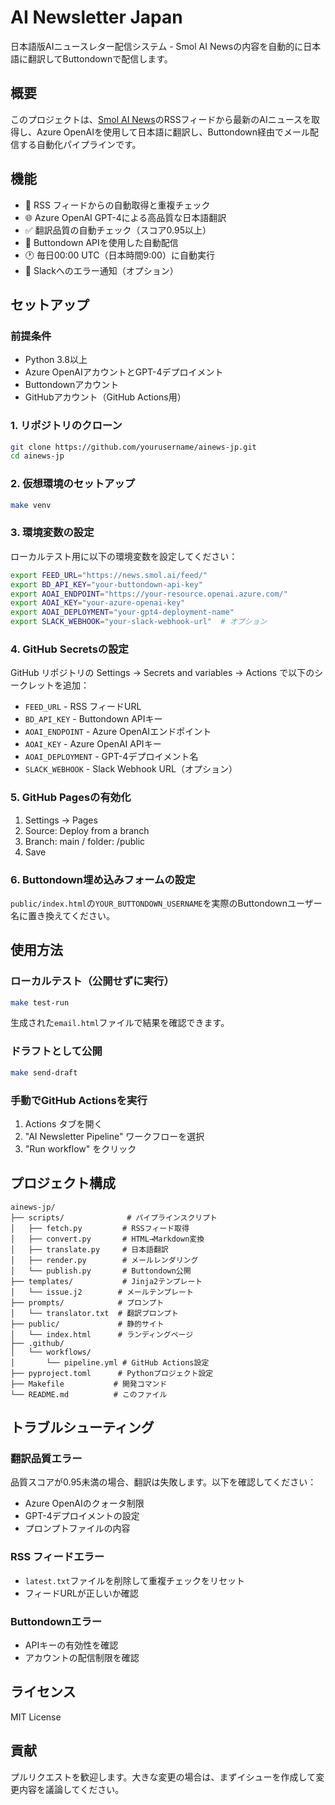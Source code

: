 # AI Newsletter Japan

日本語版AIニュースレター配信システム - Smol AI Newsの内容を自動的に日本語に翻訳してButtondownで配信します。

## 概要

このプロジェクトは、[Smol AI News](https://news.smol.ai)のRSSフィードから最新のAIニュースを取得し、Azure OpenAIを使用して日本語に翻訳し、Buttondown経由でメール配信する自動化パイプラインです。

## 機能

- 🔄 RSS フィードからの自動取得と重複チェック
- 🌐 Azure OpenAI GPT-4による高品質な日本語翻訳
- ✅ 翻訳品質の自動チェック（スコア0.95以上）
- 📧 Buttondown APIを使用した自動配信
- 🕐 毎日00:00 UTC（日本時間9:00）に自動実行
- 🔔 Slackへのエラー通知（オプション）

## セットアップ

### 前提条件

- Python 3.8以上
- Azure OpenAIアカウントとGPT-4デプロイメント
- Buttondownアカウント
- GitHubアカウント（GitHub Actions用）

### 1. リポジトリのクローン

```bash
git clone https://github.com/yourusername/ainews-jp.git
cd ainews-jp
```

### 2. 仮想環境のセットアップ

```bash
make venv
```

### 3. 環境変数の設定

ローカルテスト用に以下の環境変数を設定してください：

```bash
export FEED_URL="https://news.smol.ai/feed/"
export BD_API_KEY="your-buttondown-api-key"
export AOAI_ENDPOINT="https://your-resource.openai.azure.com/"
export AOAI_KEY="your-azure-openai-key"
export AOAI_DEPLOYMENT="your-gpt4-deployment-name"
export SLACK_WEBHOOK="your-slack-webhook-url"  # オプション
```

### 4. GitHub Secretsの設定

GitHub リポジトリの Settings → Secrets and variables → Actions で以下のシークレットを追加：

- `FEED_URL` - RSS フィードURL
- `BD_API_KEY` - Buttondown APIキー
- `AOAI_ENDPOINT` - Azure OpenAIエンドポイント
- `AOAI_KEY` - Azure OpenAI APIキー
- `AOAI_DEPLOYMENT` - GPT-4デプロイメント名
- `SLACK_WEBHOOK` - Slack Webhook URL（オプション）

### 5. GitHub Pagesの有効化

1. Settings → Pages
2. Source: Deploy from a branch
3. Branch: main / folder: /public
4. Save

### 6. Buttondown埋め込みフォームの設定

`public/index.html`の`YOUR_BUTTONDOWN_USERNAME`を実際のButtondownユーザー名に置き換えてください。

## 使用方法

### ローカルテスト（公開せずに実行）

```bash
make test-run
```

生成された`email.html`ファイルで結果を確認できます。

### ドラフトとして公開

```bash
make send-draft
```

### 手動でGitHub Actionsを実行

1. Actions タブを開く
2. "AI Newsletter Pipeline" ワークフローを選択
3. "Run workflow" をクリック

## プロジェクト構成

```
ainews-jp/
├── scripts/              # パイプラインスクリプト
│   ├── fetch.py         # RSSフィード取得
│   ├── convert.py       # HTML→Markdown変換
│   ├── translate.py     # 日本語翻訳
│   ├── render.py        # メールレンダリング
│   └── publish.py       # Buttondown公開
├── templates/           # Jinja2テンプレート
│   └── issue.j2        # メールテンプレート
├── prompts/            # プロンプト
│   └── translator.txt  # 翻訳プロンプト
├── public/             # 静的サイト
│   └── index.html      # ランディングページ
├── .github/
│   └── workflows/
│       └── pipeline.yml # GitHub Actions設定
├── pyproject.toml      # Pythonプロジェクト設定
├── Makefile           # 開発コマンド
└── README.md          # このファイル
```

## トラブルシューティング

### 翻訳品質エラー

品質スコアが0.95未満の場合、翻訳は失敗します。以下を確認してください：
- Azure OpenAIのクォータ制限
- GPT-4デプロイメントの設定
- プロンプトファイルの内容

### RSS フィードエラー

- `latest.txt`ファイルを削除して重複チェックをリセット
- フィードURLが正しいか確認

### Buttondownエラー

- APIキーの有効性を確認
- アカウントの配信制限を確認

## ライセンス

MIT License

## 貢献

プルリクエストを歓迎します。大きな変更の場合は、まずイシューを作成して変更内容を議論してください。